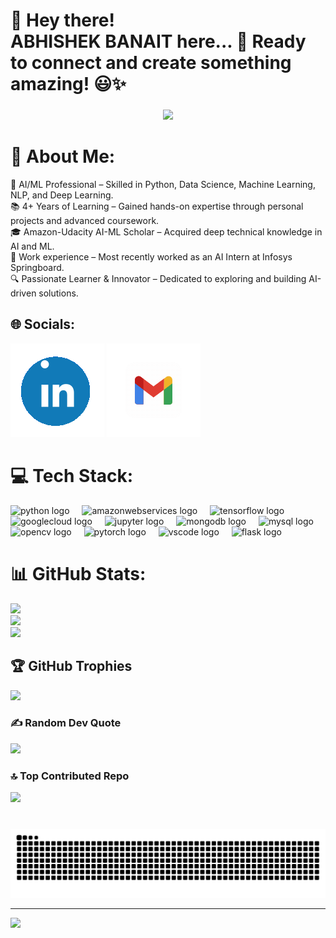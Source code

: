 <h1 align="left">🌟 Hey there!<br>ABHISHEK BANAIT here... 🚀 Ready to connect and create something amazing! 😃✨</h1>

###

<div align="center">
  <img height="200" src="https://media.giphy.com/media/78XCFBGOlS6keY1Bil/giphy.gif?cid=790b7611mycp0n0bxpai3zgjj19xyzr1lkfzi66j5j06o4so&ep=v1_gifs_search&rid=giphy.gif&ct=g"   />
</div>


# 💫 About Me:
🚀 AI/ML Professional – Skilled in Python, Data Science, Machine Learning, NLP, and Deep Learning.  <br>📚 4+ Years of Learning – Gained hands-on expertise through personal projects and advanced coursework.  <br>🎓 Amazon-Udacity AI-ML Scholar – Acquired deep technical knowledge in AI and ML.  <br>💼 Work experience – Most recently worked as an AI Intern at Infosys Springboard.  <br>🔍 Passionate Learner & Innovator – Dedicated to exploring and building AI-driven solutions.  


## 🌐 Socials:
[![LinkedIn](LinkedIn.gif)](https://linkedin.com/in/https://www.linkedin.com/in/abhishek-banait-904502247/) [![email](gmail.gif)](mailto:abhishekdb2003@gmail.com) 

# 💻 Tech Stack:
<div align="left">
  <img src="https://cdn.jsdelivr.net/gh/devicons/devicon/icons/python/python-original.svg" height="30" alt="python logo"  />
  <img width="12" />
  <img src="https://skillicons.dev/icons?i=aws" height="30" alt="amazonwebservices logo"  />
  <img width="12" />
  <img src="https://cdn.simpleicons.org/tensorflow/FF6F00" height="30" alt="tensorflow logo"  />
  <img width="12" />
  <img src="https://cdn.jsdelivr.net/gh/devicons/devicon/icons/googlecloud/googlecloud-original.svg" height="30" alt="googlecloud logo"  />
  <img width="12" />
  <img src="https://cdn.jsdelivr.net/gh/devicons/devicon/icons/jupyter/jupyter-original.svg" height="30" alt="jupyter logo"  />
  <img width="12" />
  <img src="https://cdn.jsdelivr.net/gh/devicons/devicon/icons/mongodb/mongodb-original.svg" height="30" alt="mongodb logo"  />
  <img width="12" />
  <img src="https://skillicons.dev/icons?i=mysql" height="30" alt="mysql logo"  />
  <img width="12" />
  <img src="https://cdn.jsdelivr.net/gh/devicons/devicon/icons/opencv/opencv-original.svg" height="30" alt="opencv logo"  />
  <img width="12" />
  <img src="https://cdn.jsdelivr.net/gh/devicons/devicon/icons/pytorch/pytorch-original.svg" height="30" alt="pytorch logo"  />
  <img width="12" />
  <img src="https://cdn.jsdelivr.net/gh/devicons/devicon/icons/vscode/vscode-original.svg" height="30" alt="vscode logo"  />
  <img width="12" />
  <img src="https://skillicons.dev/icons?i=flask" height="30" alt="flask logo"  />
</div>

###

# 📊 GitHub Stats:
![](https://github-readme-stats.vercel.app/api?username=Ab-Champ&theme=slateorange&hide_border=false&include_all_commits=true&count_private=true)<br/>
![](https://nirzak-streak-stats.vercel.app/?user=Ab-Champ&theme=slateorange&hide_border=false)<br/>
![](https://github-readme-stats.vercel.app/api/top-langs/?username=Ab-Champ&theme=slateorange&hide_border=false&include_all_commits=true&count_private=true&layout=compact)

## 🏆 GitHub Trophies
![](https://github-profile-trophy.vercel.app/?username=Ab-Champ&theme=codeSTACKr&no-frame=false&no-bg=true&margin-w=4)

### ✍️ Random Dev Quote
![](https://quotes-github-readme.vercel.app/api?type=vetical&theme=radical)

### 🔝 Top Contributed Repo
![](https://github-contributor-stats.vercel.app/api?username=Ab-Champ&limit=5&theme=codeSTACKr&combine_all_yearly_contributions=true)

###

<br clear="both">

<img src="https://raw.githubusercontent.com/Ab-Champ/Ab-Champ/output/snake.svg" alt="Snake animation" />

---
[![](https://visitcount.itsvg.in/api?id=Ab-Champ&icon=5&color=0)](https://visitcount.itsvg.in)
